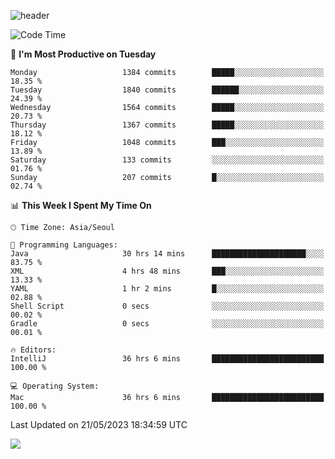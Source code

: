 ![header](https://capsule-render.vercel.app/api?type=Egg&color=timeAuto&height=300&section=header&text=PoPo&fontSize=90&animation=fadeIn)

  <!--START_SECTION:waka-->
![Code Time](http://img.shields.io/badge/Code%20Time-832%20hrs%2046%20mins-blue)

📅 **I'm Most Productive on Tuesday** 

```text
Monday                   1384 commits        █████░░░░░░░░░░░░░░░░░░░░   18.35 % 
Tuesday                  1840 commits        ██████░░░░░░░░░░░░░░░░░░░   24.39 % 
Wednesday                1564 commits        █████░░░░░░░░░░░░░░░░░░░░   20.73 % 
Thursday                 1367 commits        █████░░░░░░░░░░░░░░░░░░░░   18.12 % 
Friday                   1048 commits        ███░░░░░░░░░░░░░░░░░░░░░░   13.89 % 
Saturday                 133 commits         ░░░░░░░░░░░░░░░░░░░░░░░░░   01.76 % 
Sunday                   207 commits         █░░░░░░░░░░░░░░░░░░░░░░░░   02.74 % 
```


📊 **This Week I Spent My Time On** 

```text
🕑︎ Time Zone: Asia/Seoul

💬 Programming Languages: 
Java                     30 hrs 14 mins      █████████████████████░░░░   83.75 % 
XML                      4 hrs 48 mins       ███░░░░░░░░░░░░░░░░░░░░░░   13.33 % 
YAML                     1 hr 2 mins         █░░░░░░░░░░░░░░░░░░░░░░░░   02.88 % 
Shell Script             0 secs              ░░░░░░░░░░░░░░░░░░░░░░░░░   00.02 % 
Gradle                   0 secs              ░░░░░░░░░░░░░░░░░░░░░░░░░   00.01 % 

🔥 Editors: 
IntelliJ                 36 hrs 6 mins       █████████████████████████   100.00 % 

💻 Operating System: 
Mac                      36 hrs 6 mins       █████████████████████████   100.00 % 
```


 Last Updated on 21/05/2023 18:34:59 UTC
<!--END_SECTION:waka-->



<img src="https://capsule-render.vercel.app/api?type=Egg&color=timeAuto&height=300&section=footer&text=PoPo&fontSize=90&animation=fadeIn&reversal=true" />
